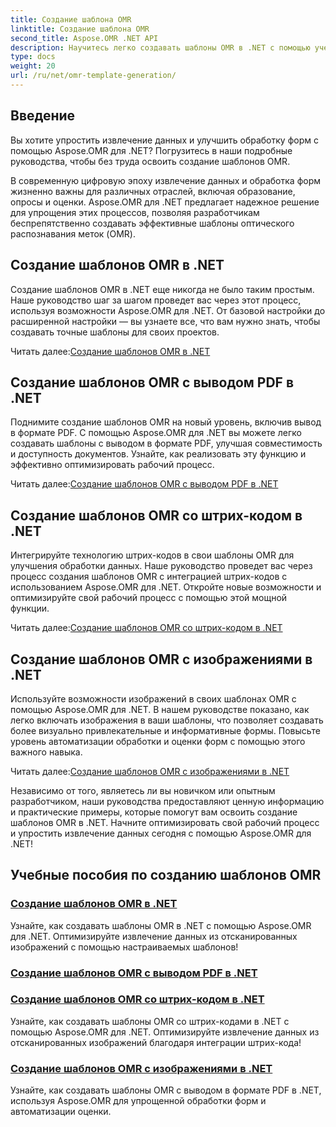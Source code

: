 ```yaml
---
title: Создание шаблона OMR
linktitle: Создание шаблона OMR
second_title: Aspose.OMR .NET API
description: Научитесь легко создавать шаблоны OMR в .NET с помощью учебных пособий Aspose.OMR для .NET. Упростите извлечение данных и оптимизируйте обработку форм прямо сейчас!
type: docs
weight: 20
url: /ru/net/omr-template-generation/
---
```

## Введение
Вы хотите упростить извлечение данных и улучшить обработку форм с помощью Aspose.OMR для .NET? Погрузитесь в наши подробные руководства, чтобы без труда освоить создание шаблонов OMR.

В современную цифровую эпоху извлечение данных и обработка форм жизненно важны для различных отраслей, включая образование, опросы и оценки. Aspose.OMR для .NET предлагает надежное решение для упрощения этих процессов, позволяя разработчикам беспрепятственно создавать эффективные шаблоны оптического распознавания меток (OMR).

## Создание шаблонов OMR в .NET

Создание шаблонов OMR в .NET еще никогда не было таким простым. Наше руководство шаг за шагом проведет вас через этот процесс, используя возможности Aspose.OMR для .NET. От базовой настройки до расширенной настройки — вы узнаете все, что вам нужно знать, чтобы создавать точные шаблоны для своих проектов.

 Читать далее:[Создание шаблонов OMR в .NET](./generate-omr-templates/)

## Создание шаблонов OMR с выводом PDF в .NET

Поднимите создание шаблонов OMR на новый уровень, включив вывод в формате PDF. С помощью Aspose.OMR для .NET вы можете легко создавать шаблоны с выводом в формате PDF, улучшая совместимость и доступность документов. Узнайте, как реализовать эту функцию и эффективно оптимизировать рабочий процесс.

 Читать далее:[Создание шаблонов OMR с выводом PDF в .NET](./generate-omr-templates-pdf/)

## Создание шаблонов OMR со штрих-кодом в .NET

Интегрируйте технологию штрих-кодов в свои шаблоны OMR для улучшения обработки данных. Наше руководство проведет вас через процесс создания шаблонов OMR с интеграцией штрих-кодов с использованием Aspose.OMR для .NET. Откройте новые возможности и оптимизируйте свой рабочий процесс с помощью этой мощной функции.

 Читать далее:[Создание шаблонов OMR со штрих-кодом в .NET](./generate-omr-templates-barcode/)

## Создание шаблонов OMR с изображениями в .NET

Используйте возможности изображений в своих шаблонах OMR с помощью Aspose.OMR для .NET. В нашем руководстве показано, как легко включать изображения в ваши шаблоны, что позволяет создавать более визуально привлекательные и информативные формы. Повысьте уровень автоматизации обработки и оценки форм с помощью этого важного навыка.

 Читать далее:[Создание шаблонов OMR с изображениями в .NET](./generate-omr-templates-images/)

Независимо от того, являетесь ли вы новичком или опытным разработчиком, наши руководства предоставляют ценную информацию и практические примеры, которые помогут вам освоить создание шаблонов OMR в .NET. Начните оптимизировать свой рабочий процесс и упростить извлечение данных сегодня с помощью Aspose.OMR для .NET!
## Учебные пособия по созданию шаблонов OMR
### [Создание шаблонов OMR в .NET](./generate-omr-templates/)
Узнайте, как создавать шаблоны OMR в .NET с помощью Aspose.OMR для .NET. Оптимизируйте извлечение данных из отсканированных изображений с помощью настраиваемых шаблонов!
### [Создание шаблонов OMR с выводом PDF в .NET](./generate-omr-templates-pdf/)
### [Создание шаблонов OMR со штрих-кодом в .NET](./generate-omr-templates-barcode/)
Узнайте, как создавать шаблоны OMR со штрих-кодами в .NET с помощью Aspose.OMR для .NET. Оптимизируйте извлечение данных из отсканированных изображений благодаря интеграции штрих-кода!
### [Создание шаблонов OMR с изображениями в .NET](./generate-omr-templates-images/)
Узнайте, как создавать шаблоны OMR с выводом в формате PDF в .NET, используя Aspose.OMR для упрощенной обработки форм и автоматизации оценки.